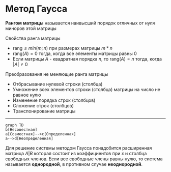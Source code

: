 # Метод Гаусса

**Рангом матрицы** называется наивысший порядок отличных от нуля миноров этой матрицы

Свойства ранга матрицы
- $\text{rang} \le min(m; n)$ при размерах матрицы $m * n$
- $\text{rang}(A) = 0$ тогда, когда все элементы матрицы равны 0
- Если матрицы $A$ - квадратная порядка $n$, то $\text{rang}(A) = n$ тогда, когда $|A| \neq 0$

Преобразования не меняющие ранга матрицы
- Отбрасывание нулевой строки (столбца)
- Умножение всех элементов строки (столбца) матрицы на число не равное нулю
- Изменение порядка строк (столбцов)
- Сложение строк (столбцов)
- Транспонирование матрицы


--------

```mermaid 
graph TD
b[Несовестная]
a[Совместная]-->c[Определенная]
a-->d[Неопределенная]
```

Для решение системы методом Гаусса понадобится расширенная матрица $A|B$ которая состоит из коэффициентов при $x$ и столбца свободных членов.
Если все свободные члены равны нулю, то система называется **однородной**, в противном случае **неоднородной**.